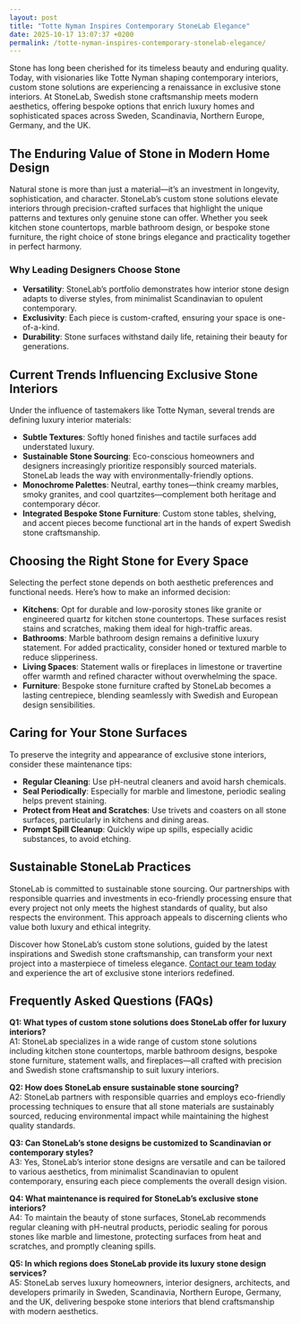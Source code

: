 ```yaml
---
layout: post
title: "Totte Nyman Inspires Contemporary StoneLab Elegance"
date: 2025-10-17 13:07:37 +0200
permalink: /totte-nyman-inspires-contemporary-stonelab-elegance/
---
```

Stone has long been cherished for its timeless beauty and enduring quality. Today, with visionaries like Totte Nyman shaping contemporary interiors, custom stone solutions are experiencing a renaissance in exclusive stone interiors. At StoneLab, Swedish stone craftsmanship meets modern aesthetics, offering bespoke options that enrich luxury homes and sophisticated spaces across Sweden, Scandinavia, Northern Europe, Germany, and the UK.

## The Enduring Value of Stone in Modern Home Design

Natural stone is more than just a material—it’s an investment in longevity, sophistication, and character. StoneLab’s custom stone solutions elevate interiors through precision-crafted surfaces that highlight the unique patterns and textures only genuine stone can offer. Whether you seek kitchen stone countertops, marble bathroom design, or bespoke stone furniture, the right choice of stone brings elegance and practicality together in perfect harmony.

### Why Leading Designers Choose Stone

- **Versatility**: StoneLab’s portfolio demonstrates how interior stone design adapts to diverse styles, from minimalist Scandinavian to opulent contemporary.
- **Exclusivity**: Each piece is custom-crafted, ensuring your space is one-of-a-kind.
- **Durability**: Stone surfaces withstand daily life, retaining their beauty for generations.

## Current Trends Influencing Exclusive Stone Interiors

Under the influence of tastemakers like Totte Nyman, several trends are defining luxury interior materials:

- **Subtle Textures**: Softly honed finishes and tactile surfaces add understated luxury.
- **Sustainable Stone Sourcing**: Eco-conscious homeowners and designers increasingly prioritize responsibly sourced materials. StoneLab leads the way with environmentally-friendly options.
- **Monochrome Palettes**: Neutral, earthy tones—think creamy marbles, smoky granites, and cool quartzites—complement both heritage and contemporary décor.
- **Integrated Bespoke Stone Furniture**: Custom stone tables, shelving, and accent pieces become functional art in the hands of expert Swedish stone craftsmanship.

## Choosing the Right Stone for Every Space

Selecting the perfect stone depends on both aesthetic preferences and functional needs. Here’s how to make an informed decision:

- **Kitchens**: Opt for durable and low-porosity stones like granite or engineered quartz for kitchen stone countertops. These surfaces resist stains and scratches, making them ideal for high-traffic areas.
- **Bathrooms**: Marble bathroom design remains a definitive luxury statement. For added practicality, consider honed or textured marble to reduce slipperiness.
- **Living Spaces**: Statement walls or fireplaces in limestone or travertine offer warmth and refined character without overwhelming the space.
- **Furniture**: Bespoke stone furniture crafted by StoneLab becomes a lasting centrepiece, blending seamlessly with Swedish and European design sensibilities.

## Caring for Your Stone Surfaces

To preserve the integrity and appearance of exclusive stone interiors, consider these maintenance tips:

- **Regular Cleaning**: Use pH-neutral cleaners and avoid harsh chemicals.
- **Seal Periodically**: Especially for marble and limestone, periodic sealing helps prevent staining.
- **Protect from Heat and Scratches**: Use trivets and coasters on all stone surfaces, particularly in kitchens and dining areas.
- **Prompt Spill Cleanup**: Quickly wipe up spills, especially acidic substances, to avoid etching.

## Sustainable StoneLab Practices

StoneLab is committed to sustainable stone sourcing. Our partnerships with responsible quarries and investments in eco-friendly processing ensure that every project not only meets the highest standards of quality, but also respects the environment. This approach appeals to discerning clients who value both luxury and ethical integrity.

Discover how StoneLab’s custom stone solutions, guided by the latest inspirations and Swedish stone craftsmanship, can transform your next project into a masterpiece of timeless elegance. [Contact our team today](https://stonelab.se/) and experience the art of exclusive stone interiors redefined.

## Frequently Asked Questions (FAQs)

**Q1: What types of custom stone solutions does StoneLab offer for luxury interiors?**  
A1: StoneLab specializes in a wide range of custom stone solutions including kitchen stone countertops, marble bathroom designs, bespoke stone furniture, statement walls, and fireplaces—all crafted with precision and Swedish stone craftsmanship to suit luxury interiors.

**Q2: How does StoneLab ensure sustainable stone sourcing?**  
A2: StoneLab partners with responsible quarries and employs eco-friendly processing techniques to ensure that all stone materials are sustainably sourced, reducing environmental impact while maintaining the highest quality standards.

**Q3: Can StoneLab’s stone designs be customized to Scandinavian or contemporary styles?**  
A3: Yes, StoneLab’s interior stone designs are versatile and can be tailored to various aesthetics, from minimalist Scandinavian to opulent contemporary, ensuring each piece complements the overall design vision.

**Q4: What maintenance is required for StoneLab’s exclusive stone interiors?**  
A4: To maintain the beauty of stone surfaces, StoneLab recommends regular cleaning with pH-neutral products, periodic sealing for porous stones like marble and limestone, protecting surfaces from heat and scratches, and promptly cleaning spills.

**Q5: In which regions does StoneLab provide its luxury stone design services?**  
A5: StoneLab serves luxury homeowners, interior designers, architects, and developers primarily in Sweden, Scandinavia, Northern Europe, Germany, and the UK, delivering bespoke stone interiors that blend craftsmanship with modern aesthetics.

<script type="application/ld+json">
{
  "@context": "https://schema.org",
  "@type": "BlogPosting",
  "headline": "Totte Nyman Inspires Contemporary StoneLab Elegance",
  "description": "Explore how StoneLab combines Swedish stone craftsmanship and modern aesthetics to deliver custom stone solutions and exclusive interior stone design across Sweden, Scandinavia, Northern Europe, Germany, and the UK.",
  "author": {
    "@type": "Person",
    "name": "StoneLab"
  },
  "datePublished": "2024-06-01",
  "mainEntityOfPage": {
    "@type": "WebPage",
    "@id": "https://stonelab.se/blog/totte-nyman-inspires-contemporary-stonelab-elegance"
  },
  "keywords": "StoneLab, custom stone solutions, interior stone design, exclusive stone interiors, Swedish stone craftsmanship, luxury interior materials, kitchen stone countertops, marble bathroom design, bespoke stone furniture, sustainable stone sourcing",
  "publisher": {
    "@type": "Organization",
    "name": "StoneLab",
    "url": "https://stonelab.se"
  }
}
</script>

<script type="application/ld+json">
{
  "@context": "https://schema.org",
  "@type": "FAQPage",
  "mainEntity": [
    {
      "@type": "Question",
      "name": "What types of custom stone solutions does StoneLab offer for luxury interiors?",
      "acceptedAnswer": {
        "@type": "Answer",
        "text": "StoneLab specializes in a wide range of custom stone solutions including kitchen stone countertops, marble bathroom designs, bespoke stone furniture, statement walls, and fireplaces—all crafted with precision and Swedish stone craftsmanship to suit luxury interiors."
      }
    },
    {
      "@type": "Question",
      "name": "How does StoneLab ensure sustainable stone sourcing?",
      "acceptedAnswer": {
        "@type": "Answer",
        "text": "StoneLab partners with responsible quarries and employs eco-friendly processing techniques to ensure that all stone materials are sustainably sourced, reducing environmental impact while maintaining the highest quality standards."
      }
    },
    {
      "@type": "Question",
      "name": "Can StoneLab’s stone designs be customized to Scandinavian or contemporary styles?",
      "acceptedAnswer": {
        "@type": "Answer",
        "text": "Yes, StoneLab’s interior stone designs are versatile and can be tailored to various aesthetics, from minimalist Scandinavian to opulent contemporary, ensuring each piece complements the overall design vision."
      }
    },
    {
      "@type": "Question",
      "name": "What maintenance is required for StoneLab’s exclusive stone interiors?",
      "acceptedAnswer": {
        "@type": "Answer",
        "text": "To maintain the beauty of stone surfaces, StoneLab recommends regular cleaning with pH-neutral products, periodic sealing for porous stones like marble and limestone, protecting surfaces from heat and scratches, and promptly cleaning spills."
      }
    },
    {
      "@type": "Question",
      "name": "In which regions does StoneLab provide its luxury stone design services?",
      "acceptedAnswer": {
        "@type": "Answer",
        "text": "StoneLab serves luxury homeowners, interior designers, architects, and developers primarily in Sweden, Scandinavia, Northern Europe, Germany, and the UK, delivering bespoke stone interiors that blend craftsmanship with modern aesthetics."
      }
    }
  ]
}
</script>